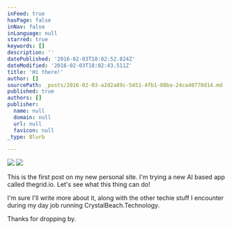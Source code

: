 ```yaml
---
inFeed: true
hasPage: false
inNav: false
inLanguage: null
starred: true
keywords: []
description: ''
datePublished: '2016-02-03T18:02:52.824Z'
dateModified: '2016-02-03T18:02:43.511Z'
title: 'Hi there!'
author: []
sourcePath: _posts/2016-02-03-a2d2a89c-5451-4fb1-88ba-24ca40770d14.md
published: true
authors: []
publisher:
  name: null
  domain: null
  url: null
  favicon: null
_type: Blurb

---
```

![](https://the-grid-user-content.s3-us-west-2.amazonaws.com/89d7f244-66d4-4fde-b85f-cbb5977b0c5a.png)
![](https://the-grid-user-content.s3-us-west-2.amazonaws.com/3278e720-4f92-4a7f-960d-ae20b95f04c1.jpg)

This is the first post on my new personal site. I'm trying a new AI based app called thegrid.io. Let's see what this thing can do! 

I'm sure I'll write more about it, along with the other techie stuff I encounter during my day job running CrystalBeach.Technology.

Thanks for dropping by.